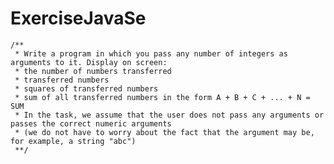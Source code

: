 # ExerciseJavaSe
    /**
     * Write a program in which you pass any number of integers as arguments to it. Display on screen:
     * the number of numbers transferred
     * transferred numbers
     * squares of transferred numbers
     * sum of all transferred numbers in the form A + B + C + ... + N = SUM
     * In the task, we assume that the user does not pass any arguments or passes the correct numeric arguments
     * (we do not have to worry about the fact that the argument may be, for example, a string "abc")
     **/

